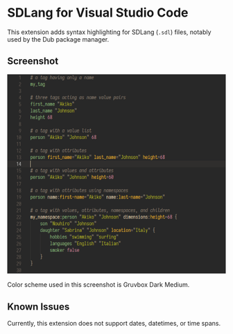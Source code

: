 # SDLang for Visual Studio Code

This extension adds syntax highlighting for SDLang (`.sdl`) files, notably used
by the Dub package manager.

## Screenshot

![Screenshot of SDLang extension](images/screenshot.png)

Color scheme used in this screenshot is Gruvbox Dark Medium.

## Known Issues

Currently, this extension does not support dates, datetimes, or time spans.
